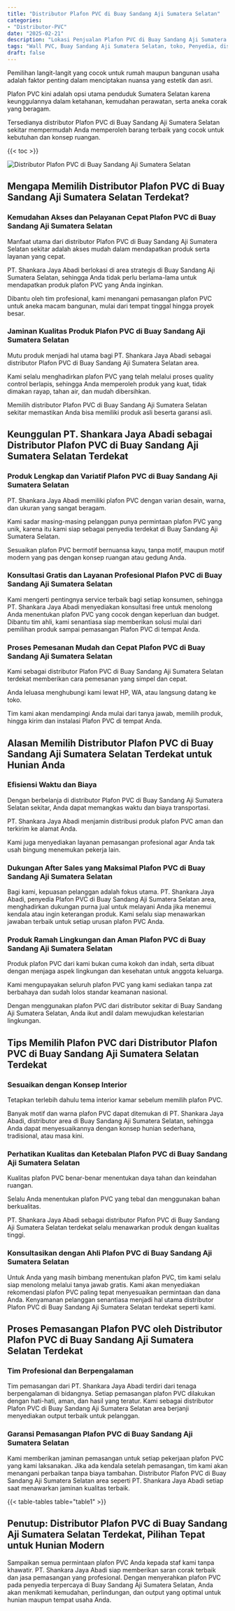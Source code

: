 ```yaml
---
title: "Distributor Plafon PVC di Buay Sandang Aji Sumatera Selatan"
categories: 
- "Distributor-PVC"
date: "2025-02-21"
description: "Lokasi Penjualan Plafon PVC di Buay Sandang Aji Sumatera Selatan untuk rumah, perkantoran, dan toko. Produk terbaik, beragam motif, variasi warna menarik, dengan servis penempatan dikerjakan oleh teknisi profesional serta kepastian resmi!|Jasa penjualan Plafon PVC di Buay Sandang Aji Sumatera Selatan untuk keperluan rumah, kantor, maupun gerai, beserta produk terbaik dan penempatan oleh tim profesional serta kepastian resmi.|Pilihan Plafon PVC di Buay Sandang Aji Sumatera Selatan yang terbukti bagi tempat tinggal, office, serta gerai, dengan panel terbaik dan instalasi oleh teknisi berpengalaman dan garansi resmi.|Penyediaan Plafon PVC di Buay Sandang Aji Sumatera Selatan untuk rumah, office, dan ritel, dengan produk terbaik dan penempatan ditangani oleh tenaga ahli profesional, lengkap dengan garansi resmi.}"
tags: "Wall PVC, Buay Sandang Aji Sumatera Selatan, toko, Penyedia, distributor"
draft: false
---
```


Pemilihan langit-langit yang cocok untuk rumah maupun bangunan usaha adalah faktor penting dalam menciptakan nuansa yang estetik dan asri.

Plafon PVC kini adalah opsi utama penduduk Sumatera Selatan karena keunggulannya dalam ketahanan, kemudahan perawatan, serta aneka corak yang beragam.

Tersedianya distributor Plafon PVC di Buay Sandang Aji Sumatera Selatan sekitar mempermudah Anda memperoleh barang terbaik yang cocok untuk kebutuhan dan konsep ruangan.

{{< toc >}}

![Distributor Plafon PVC di Buay Sandang Aji Sumatera Selatan](/images/Distributor-PVC/Distributor-Plafon-PVC-di-Buay-Sandang-Aji-Sumatera-Selatan.png)


## Mengapa Memilih Distributor Plafon PVC di Buay Sandang Aji Sumatera Selatan Terdekat?

### Kemudahan Akses dan Pelayanan Cepat Plafon PVC di Buay Sandang Aji Sumatera Selatan

Manfaat utama dari distributor Plafon PVC di Buay Sandang Aji Sumatera Selatan sekitar adalah akses mudah dalam mendapatkan produk serta layanan yang cepat.

PT. Shankara Jaya Abadi berlokasi di area strategis di Buay Sandang Aji Sumatera Selatan, sehingga Anda tidak perlu berlama-lama untuk mendapatkan produk plafon PVC yang Anda inginkan.

Dibantu oleh tim profesional, kami menangani pemasangan plafon PVC untuk aneka macam bangunan, mulai dari tempat tinggal hingga proyek besar.

### Jaminan Kualitas Produk Plafon PVC di Buay Sandang Aji Sumatera Selatan

Mutu produk menjadi hal utama bagi PT. Shankara Jaya Abadi sebagai distributor Plafon PVC di Buay Sandang Aji Sumatera Selatan area.

Kami selalu menghadirkan plafon PVC yang telah melalui proses quality control berlapis, sehingga Anda memperoleh produk yang kuat, tidak dimakan rayap, tahan air, dan mudah dibersihkan.

Memilih distributor Plafon PVC di Buay Sandang Aji Sumatera Selatan sekitar memastikan Anda bisa memiliki produk asli beserta garansi asli.

## Keunggulan PT. Shankara Jaya Abadi sebagai Distributor Plafon PVC di Buay Sandang Aji Sumatera Selatan Terdekat

### Produk Lengkap dan Variatif Plafon PVC di Buay Sandang Aji Sumatera Selatan

PT. Shankara Jaya Abadi memiliki plafon PVC dengan varian desain, warna, dan ukuran yang sangat beragam.

Kami sadar masing-masing pelanggan punya permintaan plafon PVC yang unik, karena itu kami siap sebagai penyedia terdekat di Buay Sandang Aji Sumatera Selatan.

Sesuaikan plafon PVC bermotif bernuansa kayu, tanpa motif, maupun motif modern yang pas dengan konsep ruangan atau gedung Anda.

### Konsultasi Gratis dan Layanan Profesional Plafon PVC di Buay Sandang Aji Sumatera Selatan

Kami mengerti pentingnya service terbaik bagi setiap konsumen, sehingga PT. Shankara Jaya Abadi menyediakan konsultasi free untuk menolong Anda menentukan plafon PVC yang cocok dengan keperluan dan budget. Dibantu tim ahli, kami senantiasa siap memberikan solusi mulai dari pemilihan produk sampai pemasangan Plafon PVC di tempat Anda.

### Proses Pemesanan Mudah dan Cepat Plafon PVC di Buay Sandang Aji Sumatera Selatan

Kami sebagai distributor Plafon PVC di Buay Sandang Aji Sumatera Selatan terdekat memberikan cara pemesanan yang simpel dan cepat.

Anda leluasa menghubungi kami lewat HP, WA, atau langsung datang ke toko.

Tim kami akan mendampingi Anda mulai dari tanya jawab, memilih produk, hingga kirim dan instalasi Plafon PVC di tempat Anda.

## Alasan Memilih Distributor Plafon PVC di Buay Sandang Aji Sumatera Selatan Terdekat untuk Hunian Anda

### Efisiensi Waktu dan Biaya

Dengan berbelanja di distributor Plafon PVC di Buay Sandang Aji Sumatera Selatan sekitar, Anda dapat memangkas waktu dan biaya transportasi.

PT. Shankara Jaya Abadi menjamin distribusi produk plafon PVC aman dan terkirim ke alamat Anda.

Kami juga menyediakan layanan pemasangan profesional agar Anda tak usah bingung menemukan pekerja lain.

### Dukungan After Sales yang Maksimal Plafon PVC di Buay Sandang Aji Sumatera Selatan

Bagi kami, kepuasan pelanggan adalah fokus utama. PT. Shankara Jaya Abadi, penyedia Plafon PVC di Buay Sandang Aji Sumatera Selatan area, menghadirkan dukungan purna jual untuk melayani Anda jika menemui kendala atau ingin keterangan produk. Kami selalu siap menawarkan jawaban terbaik untuk setiap urusan plafon PVC Anda.

### Produk Ramah Lingkungan dan Aman Plafon PVC di Buay Sandang Aji Sumatera Selatan

Produk plafon PVC dari kami bukan cuma kokoh dan indah, serta dibuat dengan menjaga aspek lingkungan dan kesehatan untuk anggota keluarga.

Kami mengupayakan seluruh plafon PVC yang kami sediakan tanpa zat berbahaya dan sudah lolos standar keamanan nasional.

Dengan menggunakan plafon PVC dari distributor sekitar di Buay Sandang Aji Sumatera Selatan, Anda ikut andil dalam mewujudkan kelestarian lingkungan.

## Tips Memilih Plafon PVC dari Distributor Plafon PVC di Buay Sandang Aji Sumatera Selatan Terdekat

### Sesuaikan dengan Konsep Interior

Tetapkan terlebih dahulu tema interior kamar sebelum memilih plafon PVC.

Banyak motif dan warna plafon PVC dapat ditemukan di PT. Shankara Jaya Abadi, distributor area di Buay Sandang Aji Sumatera Selatan, sehingga Anda dapat menyesuaikannya dengan konsep hunian sederhana, tradisional, atau masa kini.

### Perhatikan Kualitas dan Ketebalan Plafon PVC di Buay Sandang Aji Sumatera Selatan

Kualitas plafon PVC benar-benar menentukan daya tahan dan keindahan ruangan.

Selalu Anda menentukan plafon PVC yang tebal dan menggunakan bahan berkualitas.

PT. Shankara Jaya Abadi sebagai distributor Plafon PVC di Buay Sandang Aji Sumatera Selatan terdekat selalu menawarkan produk dengan kualitas tinggi.

### Konsultasikan dengan Ahli Plafon PVC di Buay Sandang Aji Sumatera Selatan

Untuk Anda yang masih bimbang menentukan plafon PVC, tim kami selalu siap menolong melalui tanya jawab gratis. Kami akan menyediakan rekomendasi plafon PVC paling tepat menyesuaikan permintaan dan dana Anda. Kenyamanan pelanggan senantiasa menjadi hal utama distributor Plafon PVC di Buay Sandang Aji Sumatera Selatan terdekat seperti kami.

## Proses Pemasangan Plafon PVC oleh Distributor Plafon PVC di Buay Sandang Aji Sumatera Selatan Terdekat

### Tim Profesional dan Berpengalaman

Tim pemasangan dari PT. Shankara Jaya Abadi terdiri dari tenaga berpengalaman di bidangnya. Setiap pemasangan plafon PVC dilakukan dengan hati-hati, aman, dan hasil yang teratur. Kami sebagai distributor Plafon PVC di Buay Sandang Aji Sumatera Selatan area berjanji menyediakan output terbaik untuk pelanggan.

### Garansi Pemasangan Plafon PVC di Buay Sandang Aji Sumatera Selatan

Kami memberikan jaminan pemasangan untuk setiap pekerjaan plafon PVC yang kami laksanakan. Jika ada kendala setelah pemasangan, tim kami akan menangani perbaikan tanpa biaya tambahan. Distributor Plafon PVC di Buay Sandang Aji Sumatera Selatan area seperti PT. Shankara Jaya Abadi setiap saat menawarkan jaminan kualitas terbaik.

{{< table-tables table="table1" >}}

## Penutup: Distributor Plafon PVC di Buay Sandang Aji Sumatera Selatan Terdekat, Pilihan Tepat untuk Hunian Modern

Sampaikan semua permintaan plafon PVC Anda kepada staf kami tanpa khawatir. PT. Shankara Jaya Abadi siap memberikan saran corak terbaik dan jasa pemasangan yang profesional. Dengan menyerahkan plafon PVC pada penyedia terpercaya di Buay Sandang Aji Sumatera Selatan, Anda akan menikmati kemudahan, perlindungan, dan output yang optimal untuk hunian maupun tempat usaha Anda.